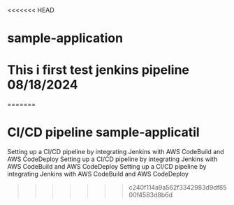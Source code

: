 <<<<<<< HEAD
# sample-application

# This i first test jenkins pipeline 08/18/2024
=======
# CI/CD pipeline sample-applicatil 

Setting up a CI/CD pipeline by integrating Jenkins with AWS CodeBuild and AWS CodeDeploy
Setting up a CI/CD pipeline by integrating Jenkins with AWS CodeBuild and AWS CodeDeploy
Setting up a CI/CD pipeline by integrating Jenkins with AWS CodeBuild and AWS CodeDeploy

>>>>>>> c240f114a9a562f3342983d9df8500f4583d8b6d
